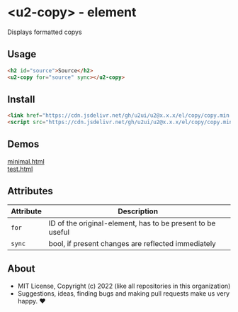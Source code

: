 # &lt;u2-copy&gt; - element
Displays formatted copys

## Usage

```html
<h2 id="source">Source</h2>
<u2-copy for="source" sync></u2-copy>
```

## Install

```html
<link href="https://cdn.jsdelivr.net/gh/u2ui/u2@x.x.x/el/copy/copy.min.css" rel=stylesheet>
<script src="https://cdn.jsdelivr.net/gh/u2ui/u2@x.x.x/el/copy/copy.min.js" type=module async></script>
```

## Demos

[minimal.html](http://gcdn.li/u2ui/u2@main/el/copy/tests/minimal.html)  
[test.html](http://gcdn.li/u2ui/u2@main/el/copy/tests/test.html)  

## Attributes

Attribute        | Description                  
---              | ---                          
`for`            | ID of the original-element, has to be present to be useful
`sync`           | bool, if present changes are reflected immediately

## About

- MIT License, Copyright (c) 2022 <u2> (like all repositories in this organization) <br>
- Suggestions, ideas, finding bugs and making pull requests make us very happy. ♥

